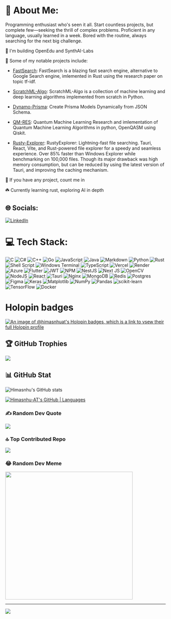 # 💫 About Me:

Programming enthusiast who's seen it all. Start countless projects, but complete few—seeking the thrill of complex problems. Proficient in any language, usually learned in a week. Bored with the routine, always searching for the next big challenge.

🔭 I'm building OpenEdu and SynthAI-Labs

🎋 Some of my notable projects include:

- [FastSearch](https://github.com/himasnhu-at/fastsearch): FastSearch is a blazing fast search engine, alternative to Google Search engine, imlemented in Rust using the research paper on topic tf-idf.

- [ScratchML-Algo](https://github.com/Himasnhu-AT/ScratchML-Algo): ScratchML-Algo is a collection of machine learning and deep learning algorithms implemented from scratch in Python.

- [Dynamo-Prisma](https://github.com/techsavvyash/dynamo-prisma): Create Prisma Models Dynamically from JSON Schema.

- [QM-RES](https://github.com/Himasnhu-AT/QM-res): Quantum Machine Learning Research and imlementation of Quantum Machine Learning Algorithms in python, OpenQASM using Qiskit.

- [Rusty-Explorer](https://github.com/Himasnhu-AT/rusty-explorer): RustyExplorer: Lightning-fast file searching. Tauri, React, Vite, and Rust-powered file explorer for a speedy and seamless experience. Over 85% faster than Windows Explorer while benchmarking on 100,000 files. Though its major drawback was high memory consumption, but can be reduced by using the latest version of Tauri, and improving the caching mechanism.

🤝 If you have any project, count me in

☘️ Currently learning rust, exploring AI in depth

## 🌐 Socials:

[![LinkedIn](https://img.shields.io/badge/LinkedIn-%230077B5.svg?logo=linkedin&logoColor=white)](https://linkedin.com/in/himanshu-at/)

# 💻 Tech Stack:

![C](https://img.shields.io/badge/c-%2300599C.svg?style=flat&logo=c&logoColor=white) ![C#](https://img.shields.io/badge/c%23-%23239120.svg?style=flat&logo=csharp&logoColor=white) ![C++](https://img.shields.io/badge/c++-%2300599C.svg?style=flat&logo=c%2B%2B&logoColor=white) ![Go](https://img.shields.io/badge/go-%2300ADD8.svg?style=flat&logo=go&logoColor=white) ![JavaScript](https://img.shields.io/badge/javascript-%23323330.svg?style=flat&logo=javascript&logoColor=%23F7DF1E) ![Java](https://img.shields.io/badge/java-%23ED8B00.svg?style=flat&logo=openjdk&logoColor=white) ![Markdown](https://img.shields.io/badge/markdown-%23000000.svg?style=flat&logo=markdown&logoColor=white) ![Python](https://img.shields.io/badge/python-3670A0?style=flat&logo=python&logoColor=ffdd54) ![Rust](https://img.shields.io/badge/rust-%23000000.svg?style=flat&logo=rust&logoColor=white) ![Shell Script](https://img.shields.io/badge/shell_script-%23121011.svg?style=flat&logo=gnu-bash&logoColor=white) ![Windows Terminal](https://img.shields.io/badge/Windows%20Terminal-%234D4D4D.svg?style=flat&logo=windows-terminal&logoColor=white) ![TypeScript](https://img.shields.io/badge/typescript-%23007ACC.svg?style=flat&logo=typescript&logoColor=white) ![Vercel](https://img.shields.io/badge/vercel-%23000000.svg?style=flat&logo=vercel&logoColor=white) ![Render](https://img.shields.io/badge/Render-%46E3B7.svg?style=flat&logo=render&logoColor=white) ![Azure](https://img.shields.io/badge/azure-%230072C6.svg?style=flat&logo=microsoftazure&logoColor=white) ![Flutter](https://img.shields.io/badge/Flutter-%2302569B.svg?style=flat&logo=Flutter&logoColor=white) ![JWT](https://img.shields.io/badge/JWT-black?style=flat&logo=JSON%20web%20tokens) ![NPM](https://img.shields.io/badge/NPM-%23CB3837.svg?style=flat&logo=npm&logoColor=white) ![NestJS](https://img.shields.io/badge/nestjs-%23E0234E.svg?style=flat&logo=nestjs&logoColor=white) ![Next JS](https://img.shields.io/badge/Next-black?style=flat&logo=next.js&logoColor=white) ![OpenCV](https://img.shields.io/badge/opencv-%23white.svg?style=flat&logo=opencv&logoColor=white) ![NodeJS](https://img.shields.io/badge/node.js-6DA55F?style=flat&logo=node.js&logoColor=white) ![React](https://img.shields.io/badge/react-%2320232a.svg?style=flat&logo=react&logoColor=%2361DAFB) ![Tauri](https://img.shields.io/badge/tauri-%2324C8DB.svg?style=flat&logo=tauri&logoColor=%23FFFFFF) ![Nginx](https://img.shields.io/badge/nginx-%23009639.svg?style=flat&logo=nginx&logoColor=white) ![MongoDB](https://img.shields.io/badge/MongoDB-%234ea94b.svg?style=flat&logo=mongodb&logoColor=white) ![Redis](https://img.shields.io/badge/redis-%23DD0031.svg?style=flat&logo=redis&logoColor=white) ![Postgres](https://img.shields.io/badge/postgres-%23316192.svg?style=flat&logo=postgresql&logoColor=white) ![Figma](https://img.shields.io/badge/figma-%23F24E1E.svg?style=flat&logo=figma&logoColor=white) ![Keras](https://img.shields.io/badge/Keras-%23D00000.svg?style=flat&logo=Keras&logoColor=white) ![Matplotlib](https://img.shields.io/badge/Matplotlib-%23ffffff.svg?style=flat&logo=Matplotlib&logoColor=black) ![NumPy](https://img.shields.io/badge/numpy-%23013243.svg?style=flat&logo=numpy&logoColor=white) ![Pandas](https://img.shields.io/badge/pandas-%23150458.svg?style=flat&logo=pandas&logoColor=white) ![scikit-learn](https://img.shields.io/badge/scikit--learn-%23F7931E.svg?style=flat&logo=scikit-learn&logoColor=white) ![TensorFlow](https://img.shields.io/badge/TensorFlow-%23FF6F00.svg?style=flat&logo=TensorFlow&logoColor=white) ![Docker](https://img.shields.io/badge/docker-%230db7ed.svg?style=flat&logo=docker&logoColor=white)

# Holopin badges

[![An image of @himasnhuat's Holopin badges, which is a link to vsew their full Holopin profile](https://holopin.me/himasnhuat)](https://holopin.me/@himasnhuat)

## 🏆 GitHub Trophies

![](https://github-profile-trophy.vercel.app/?username=himasnhu-at&theme=radical&no-frame=true&no-bg=false&margin-w=4)

## 📊 GitHub Stat

![Himasnhu's GitHub stats](https://streak-stats.demolab.com/?user=himasnhu-at&theme=dark)

[![Himasnhu-AT's GitHub | Languages](https://stats.quine.sh/Himasnhu-AT/languages-over-time?theme=dark)](https://quine.sh?utm_source=widgets&utm_campaign=Himasnhu-AT)

### ✍️ Random Dev Quote

![](https://quotes-github-readme.vercel.app/api?type=horizontal&theme=merko)

### 🔝 Top Contributed Repo

![](https://github-contributor-stats.vercel.app/api?username=himasnhu-at&limit=5&theme=dark&combine_all_yearly_contributions=true)

### 😂 Random Dev Meme

<img src='https://randommeme-five.vercel.app/' style="height: 400px;"/>

---

[![](https://visitcount.itsvg.in/api?id=himasnhu-at&icon=1&color=0)](https://visitcount.itsvg.in)

<!-- Proudly created with GPRM ( https://gprm.itsvg.in ) -->
